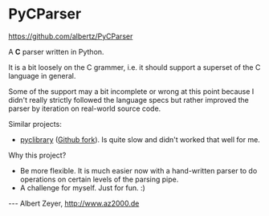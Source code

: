 PyCParser
=========
<https://github.com/albertz/PyCParser>

A **C** parser written in Python.

It is a bit loosely on the C grammer, i.e. it should support a superset of the C language in general.

Some of the support may a bit incomplete or wrong at this point because I didn't really strictly followed the language specs but rather improved the parser by iteration on real-world source code.

Similar projects:
* [pyclibrary](https://launchpad.net/pyclibrary) ([Github fork](https://github.com/albertz/pyclibrary)). Is quite slow and didn't worked that well for me.

Why this project?
* Be more flexible. It is much easier now with a hand-written parser to do operations on certain levels of the parsing pipe.
* A challenge for myself. Just for fun. :)

--- Albert Zeyer, <http://www.az2000.de>

